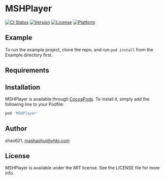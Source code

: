 # MSHPlayer

[![CI Status](https://img.shields.io/travis/shao621/MSHPlayer.svg?style=flat)](https://travis-ci.org/shao621/MSHPlayer)
[![Version](https://img.shields.io/cocoapods/v/MSHPlayer.svg?style=flat)](https://cocoapods.org/pods/MSHPlayer)
[![License](https://img.shields.io/cocoapods/l/MSHPlayer.svg?style=flat)](https://cocoapods.org/pods/MSHPlayer)
[![Platform](https://img.shields.io/cocoapods/p/MSHPlayer.svg?style=flat)](https://cocoapods.org/pods/MSHPlayer)

## Example

To run the example project, clone the repo, and run `pod install` from the Example directory first.

## Requirements

## Installation

MSHPlayer is available through [CocoaPods](https://cocoapods.org). To install
it, simply add the following line to your Podfile:

```ruby
pod 'MSHPlayer'
```

## Author

shao621, mashaohui@yhbj.com

## License

MSHPlayer is available under the MIT license. See the LICENSE file for more info.
